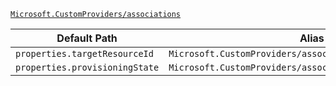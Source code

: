 [`Microsoft.CustomProviders/associations`](https://docs.microsoft.com/en-us/azure/templates/microsoft.customproviders/associations)

| Default Path | Alias |
|---|---|
| `properties.targetResourceId` | `Microsoft.CustomProviders/associations/targetResourceId` |
| `properties.provisioningState` | `Microsoft.CustomProviders/associations/provisioningState` |

